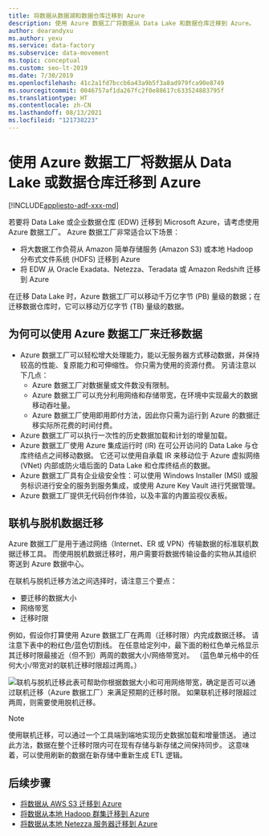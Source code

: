 ```yaml
---
title: 将数据从数据湖和数据仓库迁移到 Azure
description: 使用 Azure 数据工厂将数据从 Data Lake 和数据仓库迁移到 Azure。
author: dearandyxu
ms.author: yexu
ms.service: data-factory
ms.subservice: data-movement
ms.topic: conceptual
ms.custom: seo-lt-2019
ms.date: 7/30/2019
ms.openlocfilehash: 41c2a1fd7bccb6a43a9b5f3a8ad979fca90e8749
ms.sourcegitcommit: 0046757af1da267fc2f0e88617c633524883795f
ms.translationtype: HT
ms.contentlocale: zh-CN
ms.lasthandoff: 08/13/2021
ms.locfileid: "121738223"
---
```

# <a name="use-azure-data-factory-to-migrate-data-from-your-data-lake-or-data-warehouse-to-azure"></a>使用 Azure 数据工厂将数据从 Data Lake 或数据仓库迁移到 Azure

[!INCLUDE[appliesto-adf-xxx-md](includes/appliesto-adf-xxx-md.md)]

若要将 Data Lake 或企业数据仓库 (EDW) 迁移到 Microsoft Azure，请考虑使用 Azure 数据工厂。 Azure 数据工厂非常适合以下场景：

- 将大数据工作负荷从 Amazon 简单存储服务 (Amazon S3) 或本地 Hadoop 分布式文件系统 (HDFS) 迁移到 Azure
- 将 EDW 从 Oracle Exadata、Netezza、Teradata 或 Amazon Redshift 迁移到 Azure

在迁移 Data Lake 时，Azure 数据工厂可以移动千万亿字节 (PB) 量级的数据；在迁移数据仓库时，它可以移动万亿字节 (TB) 量级的数据。

## <a name="why-azure-data-factory-can-be-used-for-data-migration"></a>为何可以使用 Azure 数据工厂来迁移数据

- Azure 数据工厂可以轻松增大处理能力，能以无服务器方式移动数据，并保持较高的性能、复原能力和可伸缩性。 你只需为使用的资源付费。 另请注意以下几点： 
  - Azure 数据工厂对数据量或文件数没有限制。
  - Azure 数据工厂可以充分利用网络和存储带宽，在环境中实现最大的数据移动吞吐量。
  - Azure 数据工厂使用即用即付方法，因此你只需为运行到 Azure 的数据迁移实际所花费的时间付费。  
- Azure 数据工厂可以执行一次性的历史数据加载和计划的增量加载。
- Azure 数据工厂使用 Azure 集成运行时 (IR) 在可公开访问的 Data Lake 与仓库终结点之间移动数据。 它还可以使用自承载 IR 来移动位于 Azure 虚拟网络 (VNet) 内部或防火墙后面的 Data Lake 和仓库终结点的数据。
- Azure 数据工厂具有企业级安全性：可以使用 Windows Installer (MSI) 或服务标识进行安全的服务到服务集成，或使用 Azure Key Vault 进行凭据管理。
- Azure 数据工厂提供无代码创作体验，以及丰富的内置监视仪表板。  

## <a name="online-vs-offline-data-migration"></a>联机与脱机数据迁移

Azure 数据工厂是用于通过网络（Internet、ER 或 VPN）传输数据的标准联机数据迁移工具。 而使用脱机数据迁移时，用户需要将数据传输设备的实物从其组织寄送到 Azure 数据中心。  

在联机与脱机迁移方法之间选择时，请注意三个要点：  

- 要迁移的数据大小
- 网络带宽
- 迁移时限

例如，假设你打算使用 Azure 数据工厂在两周（迁移时限）内完成数据迁移。  请注意下表中的粉红色/蓝色切割线。 在任意给定列中，最下面的粉红色单元格显示其迁移时限最接近（但不到）两周的数据大小/网络带宽对。 （蓝色单元格中的任何大小/带宽对的联机迁移时限超过两周。） 

![联机与脱机迁移](media/data-migration-guidance-overview/online-offline.png)此表可帮助你根据数据大小和可用网络带宽，确定是否可以通过联机迁移（Azure 数据工厂）来满足预期的迁移时限。 如果联机迁移时限超过两周，则需要使用脱机迁移。

> [!NOTE]
> 使用联机迁移，可以通过一个工具端到端地实现历史数据加载和增量馈送。  通过此方法，数据在整个迁移时限内可在现有存储与新存储之间保持同步。 这意味着，可以使用刷新的数据在新存储中重新生成 ETL 逻辑。


## <a name="next-steps"></a>后续步骤

- [将数据从 AWS S3 迁移到 Azure](data-migration-guidance-s3-azure-storage.md)
- [将数据从本地 Hadoop 群集迁移到 Azure](data-migration-guidance-hdfs-azure-storage.md)
- [将数据从本地 Netezza 服务器迁移到 Azure](data-migration-guidance-netezza-azure-sqldw.md)
